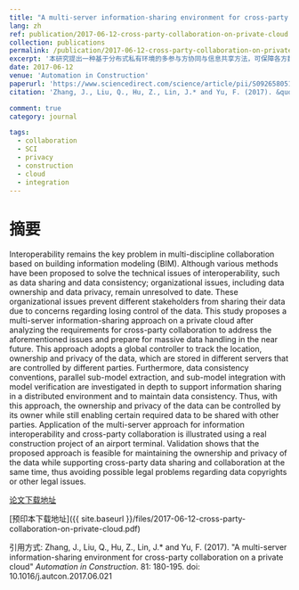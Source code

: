 ```yaml
---
title: "A multi-server information-sharing environment for cross-party collaboration on a private cloud"
lang: zh
ref: publication/2017-06-12-cross-party-collaboration-on-private-cloud
collection: publications
permalink: /publication/2017-06-12-cross-party-collaboration-on-private-cloud
excerpt: '本研究提出一种基于分布式私有环境的多参与方协同与信息共享方法，可保障各方数据所有权及私密性'
date: 2017-06-12
venue: 'Automation in Construction'
paperurl: 'https://www.sciencedirect.com/science/article/pii/S0926580517302042'
citation: 'Zhang, J., Liu, Q., Hu, Z., Lin, J.* and Yu, F. (2017). &quot;A multi-server information-sharing environment for cross-party collaboration on a private cloud&quot; <i>Automation in Construction</i>. 81: 180-195. doi: 10.1016/j.autcon.2017.06.021'

comment: true
category: journal

tags: 
  - collaboration
  - SCI
  - privacy
  - construction
  - cloud
  - integration
---
```



摘要
====

Interoperability remains the key problem in multi-discipline collaboration based on building information modeling (BIM). Although various methods have been proposed to solve the technical issues of interoperability, such as data sharing and data consistency; organizational issues, including data ownership and data privacy, remain unresolved to date. These organizational issues prevent different stakeholders from sharing their data due to concerns regarding losing control of the data. This study proposes a multi-server information-sharing approach on a private cloud after analyzing the requirements for cross-party collaboration to address the aforementioned issues and prepare for massive data handling in the near future. This approach adopts a global controller to track the location, ownership and privacy of the data, which are stored in different servers that are controlled by different parties. Furthermore, data consistency conventions, parallel sub-model extraction, and sub-model integration with model verification are investigated in depth to support information sharing in a distributed environment and to maintain data consistency. Thus, with this approach, the ownership and privacy of the data can be controlled by its owner while still enabling certain required data to be shared with other parties. Application of the multi-server approach for information interoperability and cross-party collaboration is illustrated using a real construction project of an airport terminal. Validation shows that the proposed approach is feasible for maintaining the ownership and privacy of the data while supporting cross-party data sharing and collaboration at the same time, thus avoiding possible legal problems regarding data copyrights or other legal issues.

[论文下载地址](https://www.sciencedirect.com/science/article/pii/S0926580517302042)

[预印本下载地址]({{ site.baseurl }}/files/2017-06-12-cross-party-collaboration-on-private-cloud.pdf)

引用方式: Zhang, J., Liu, Q., Hu, Z., Lin, J.* and Yu, F. (2017). &quot;A multi-server information-sharing environment for cross-party collaboration on a private cloud&quot; <i>Automation in Construction</i>. 81: 180-195. doi: 10.1016/j.autcon.2017.06.021